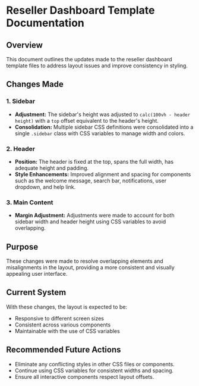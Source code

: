 # Reseller Dashboard Template Documentation

## Overview
This document outlines the updates made to the reseller dashboard template files to address layout issues and improve consistency in styling.

## Changes Made

### 1. Sidebar
- **Adjustment:** The sidebar's height was adjusted to `calc(100vh - header height)` with a `top` offset equivalent to the header's height.
- **Consolidation:** Multiple sidebar CSS definitions were consolidated into a single `.sidebar` class with CSS variables to manage width and colors.

### 2. Header
- **Position:** The header is fixed at the top, spans the full width, has adequate height and padding.
- **Style Enhancements:** Improved alignment and spacing for components such as the welcome message, search bar, notifications, user dropdown, and help link.

### 3. Main Content
- **Margin Adjustment:** Adjustments were made to account for both sidebar width and header height using CSS variables to avoid overlapping.

## Purpose
These changes were made to resolve overlapping elements and misalignments in the layout, providing a more consistent and visually appealing user interface.

## Current System
With these changes, the layout is expected to be:
- Responsive to different screen sizes
- Consistent across various components
- Maintainable with the use of CSS variables

## Recommended Future Actions
- Eliminate any conflicting styles in other CSS files or components.
- Continue using CSS variables for consistent widths and spacing.
- Ensure all interactive components respect layout offsets.
